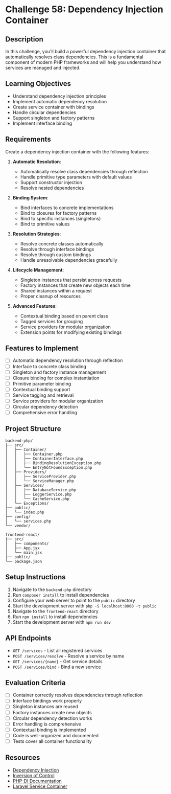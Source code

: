 # Challenge 58: Dependency Injection Container

## Description
In this challenge, you'll build a powerful dependency injection container that automatically resolves class dependencies. This is a fundamental component of modern PHP frameworks and will help you understand how services are managed and injected.

## Learning Objectives
- Understand dependency injection principles
- Implement automatic dependency resolution
- Create service container with bindings
- Handle circular dependencies
- Support singleton and factory patterns
- Implement interface binding

## Requirements
Create a dependency injection container with the following features:

1. **Automatic Resolution**:
   - Automatically resolve class dependencies through reflection
   - Handle primitive type parameters with default values
   - Support constructor injection
   - Resolve nested dependencies

2. **Binding System**:
   - Bind interfaces to concrete implementations
   - Bind to closures for factory patterns
   - Bind to specific instances (singletons)
   - Bind to primitive values

3. **Resolution Strategies**:
   - Resolve concrete classes automatically
   - Resolve through interface bindings
   - Resolve through custom bindings
   - Handle unresolvable dependencies gracefully

4. **Lifecycle Management**:
   - Singleton instances that persist across requests
   - Factory instances that create new objects each time
   - Shared instances within a request
   - Proper cleanup of resources

5. **Advanced Features**:
   - Contextual binding based on parent class
   - Tagged services for grouping
   - Service providers for modular organization
   - Extension points for modifying existing bindings

## Features to Implement
- [ ] Automatic dependency resolution through reflection
- [ ] Interface to concrete class binding
- [ ] Singleton and factory instance management
- [ ] Closure binding for complex instantiation
- [ ] Primitive parameter binding
- [ ] Contextual binding support
- [ ] Service tagging and retrieval
- [ ] Service providers for modular organization
- [ ] Circular dependency detection
- [ ] Comprehensive error handling

## Project Structure
```
backend-php/
├── src/
│   ├── Container/
│   │   ├── Container.php
│   │   ├── ContainerInterface.php
│   │   ├── BindingResolutionException.php
│   │   └── EntryNotFoundException.php
│   ├── Providers/
│   │   ├── ServiceProvider.php
│   │   └── ServiceManager.php
│   ├── Services/
│   │   ├── DatabaseService.php
│   │   ├── LoggerService.php
│   │   └── CacheService.php
│   └── Exceptions/
├── public/
│   └── index.php
├── config/
│   └── services.php
└── vendor/

frontend-react/
├── src/
│   ├── components/
│   ├── App.jsx
│   └── main.jsx
├── public/
└── package.json
```

## Setup Instructions
1. Navigate to the `backend-php` directory
2. Run `composer install` to install dependencies
3. Configure your web server to point to the `public` directory
4. Start the development server with `php -S localhost:8000 -t public`
5. Navigate to the `frontend-react` directory
6. Run `npm install` to install dependencies
7. Start the development server with `npm run dev`

## API Endpoints
- `GET /services` - List all registered services
- `POST /services/resolve` - Resolve a service by name
- `GET /services/{name}` - Get service details
- `POST /services/bind` - Bind a new service

## Evaluation Criteria
- [ ] Container correctly resolves dependencies through reflection
- [ ] Interface bindings work properly
- [ ] Singleton instances are reused
- [ ] Factory instances create new objects
- [ ] Circular dependency detection works
- [ ] Error handling is comprehensive
- [ ] Contextual binding is implemented
- [ ] Code is well-organized and documented
- [ ] Tests cover all container functionality

## Resources
- [Dependency Injection](https://en.wikipedia.org/wiki/Dependency_injection)
- [Inversion of Control](https://martinfowler.com/bliki/InversionOfControl.html)
- [PHP-DI Documentation](https://php-di.org/)
- [Laravel Service Container](https://laravel.com/docs/container)